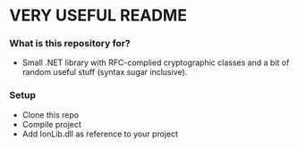 # VERY USEFUL README #

### What is this repository for? ###
* Small .NET library with RFC-complied cryptographic classes and a bit of random useful stuff (syntax sugar inclusive).

### Setup ###
* Clone this repo
* Compile project
* Add IonLib.dll as reference to your project